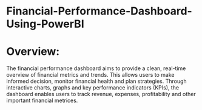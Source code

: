 # Financial-Performance-Dashboard-Using-PowerBI
# Overview:
The financial performance dashboard aims to provide a clean, real-time overview of financial metrics and trends. This allows users to make informed decision, monitor financial health and plan strategies. Through interactive charts, graphs and key performance indicators (KPIs), the dashboard enables users to track revenue, expenses, profitability and other important financial metrices.
